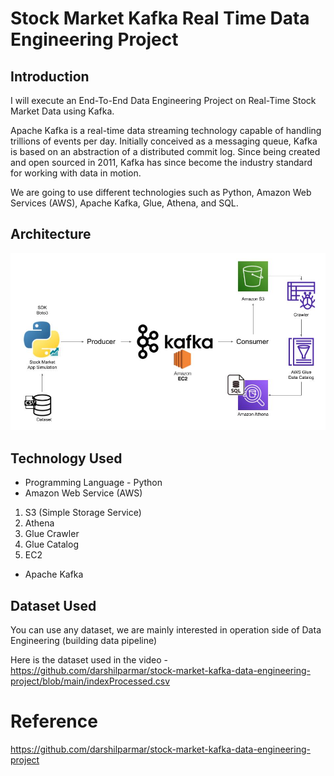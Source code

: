 # Stock Market Kafka Real Time Data Engineering Project

## Introduction 
I will execute an End-To-End Data Engineering Project on Real-Time Stock Market Data using Kafka.

Apache Kafka is a real-time data streaming technology capable of handling trillions of events per day. Initially conceived as a messaging queue, Kafka is based on an abstraction of a distributed commit log. Since being created and open sourced in 2011, Kafka has since become the industry standard for working with data in motion.


We are going to use different technologies such as Python, Amazon Web Services (AWS), Apache Kafka, Glue, Athena, and SQL.

## Architecture 
<img src="Architecture.jpg">

## Technology Used
- Programming Language - Python
- Amazon Web Service (AWS)
1. S3 (Simple Storage Service)
2. Athena
3. Glue Crawler
4. Glue Catalog
5. EC2
- Apache Kafka


## Dataset Used
You can use any dataset, we are mainly interested in operation side of Data Engineering (building data pipeline) 

Here is the dataset used in the video - https://github.com/darshilparmar/stock-market-kafka-data-engineering-project/blob/main/indexProcessed.csv

# Reference
https://github.com/darshilparmar/stock-market-kafka-data-engineering-project
